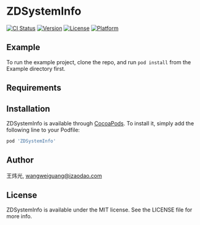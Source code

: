 # ZDSystemInfo

[![CI Status](https://img.shields.io/travis/王炜光/ZDSystemInfo.svg?style=flat)](https://travis-ci.org/王炜光/ZDSystemInfo)
[![Version](https://img.shields.io/cocoapods/v/ZDSystemInfo.svg?style=flat)](https://cocoapods.org/pods/ZDSystemInfo)
[![License](https://img.shields.io/cocoapods/l/ZDSystemInfo.svg?style=flat)](https://cocoapods.org/pods/ZDSystemInfo)
[![Platform](https://img.shields.io/cocoapods/p/ZDSystemInfo.svg?style=flat)](https://cocoapods.org/pods/ZDSystemInfo)

## Example

To run the example project, clone the repo, and run `pod install` from the Example directory first.

## Requirements

## Installation

ZDSystemInfo is available through [CocoaPods](https://cocoapods.org). To install
it, simply add the following line to your Podfile:

```ruby
pod 'ZDSystemInfo'
```

## Author

王炜光, wangweiguang@izaodao.com

## License

ZDSystemInfo is available under the MIT license. See the LICENSE file for more info.
